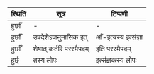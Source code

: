 | स्थिति | सूत्र | टिप्पणी |
| ----- | ------- | ------ |
| हुर्छाँ | - | - |
| हुर्छाँ | उपदेशेऽजनुनासिक इत् | आँ-इत्यस्य इत्संज्ञा |
| हुर्छाँ | शेषात् कर्तरि परस्मैपदम् | इति परस्मैपदम् |
| हुर्छ् | तस्य लोपः | इत्संज्ञकस्य लोपः |
